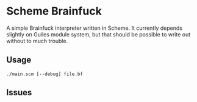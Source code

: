 # Scheme Brainfuck
A simple Brainfuck interpreter written in Scheme.
It currently depends slightly on Guiles module system, but that should
be possible to write out without to much trouble.

## Usage
	./main.scm [--debug] file.bf

## Issues

